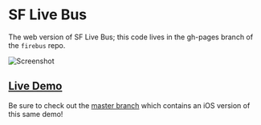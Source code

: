 # SF Live Bus 

The web version of SF Live Bus; this code lives in the gh-pages branch of the `firebus` repo.

![Screenshot](http://i.imgur.com/hZcbs8i.png)

## [Live Demo](http://firebase.github.io/firebus/)

Be sure to check out the [master branch](https://github.com/firebase/firebus)  which contains an iOS version of this same demo!
